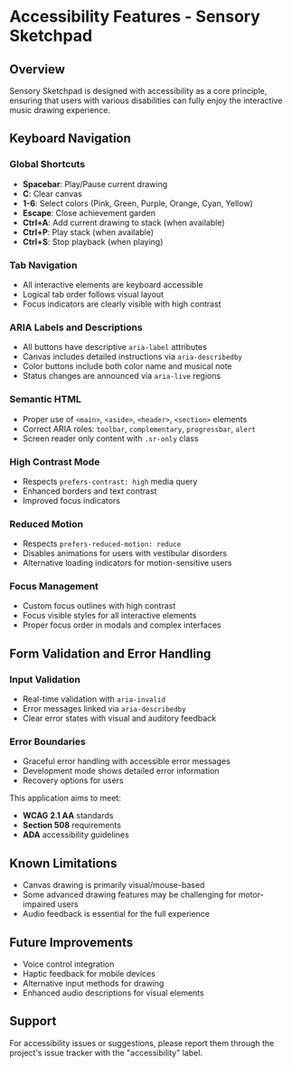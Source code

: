 # Accessibility Features - Sensory Sketchpad

## Overview

Sensory Sketchpad is designed with accessibility as a core principle, ensuring that users with various disabilities can fully enjoy the interactive music drawing experience.

## Keyboard Navigation

### Global Shortcuts
- **Spacebar**: Play/Pause current drawing
- **C**: Clear canvas
- **1-6**: Select colors (Pink, Green, Purple, Orange, Cyan, Yellow)
- **Escape**: Close achievement garden
- **Ctrl+A**: Add current drawing to stack (when available)
- **Ctrl+P**: Play stack (when available)
- **Ctrl+S**: Stop playback (when playing)

### Tab Navigation
- All interactive elements are keyboard accessible
- Logical tab order follows visual layout
- Focus indicators are clearly visible with high contrast

### ARIA Labels and Descriptions
- All buttons have descriptive `aria-label` attributes
- Canvas includes detailed instructions via `aria-describedby`
- Color buttons include both color name and musical note
- Status changes are announced via `aria-live` regions

### Semantic HTML
- Proper use of `<main>`, `<aside>`, `<header>`, `<section>` elements
- Correct ARIA roles: `toolbar`, `complementary`, `progressbar`, `alert`
- Screen reader only content with `.sr-only` class

### High Contrast Mode
- Respects `prefers-contrast: high` media query
- Enhanced borders and text contrast
- Improved focus indicators

### Reduced Motion
- Respects `prefers-reduced-motion: reduce`
- Disables animations for users with vestibular disorders
- Alternative loading indicators for motion-sensitive users

### Focus Management
- Custom focus outlines with high contrast
- Focus visible styles for all interactive elements
- Proper focus order in modals and complex interfaces

## Form Validation and Error Handling

### Input Validation
- Real-time validation with `aria-invalid`
- Error messages linked via `aria-describedby`
- Clear error states with visual and auditory feedback

### Error Boundaries
- Graceful error handling with accessible error messages
- Development mode shows detailed error information
- Recovery options for users

This application aims to meet:
- **WCAG 2.1 AA** standards
- **Section 508** requirements
- **ADA** accessibility guidelines

## Known Limitations

- Canvas drawing is primarily visual/mouse-based
- Some advanced drawing features may be challenging for motor-impaired users
- Audio feedback is essential for the full experience

## Future Improvements

- Voice control integration
- Haptic feedback for mobile devices
- Alternative input methods for drawing
- Enhanced audio descriptions for visual elements

## Support

For accessibility issues or suggestions, please report them through the project's issue tracker with the "accessibility" label. 